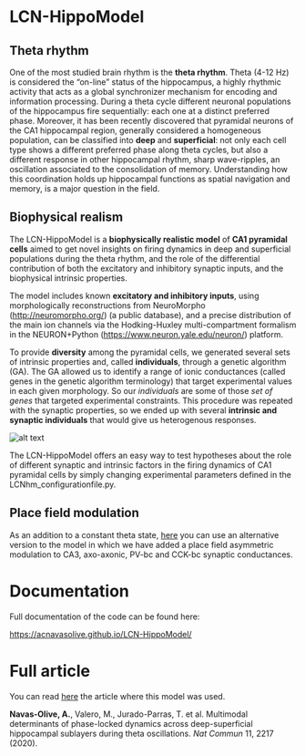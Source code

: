 # LCN-HippoModel

## Theta rhythm

One of the most studied brain rhythm is the **theta rhythm**. Theta (4-12 Hz) is considered
the “on-line” status of the hippocampus, a highly rhythmic activity that acts as a global 
synchronizer mechanism for encoding and information processing. During a theta cycle different
neuronal populations of the hippocampus fire sequentially: each one at a distinct preferred phase. 
Moreover, it has been recently discovered that pyramidal neurons of the CA1 hippocampal region, 
generally considered a homogeneous population, can be classified into **deep** and **superficial**:
not only each cell type shows a different preferred phase along theta cycles, but also a different
response in other hippocampal rhythm, sharp wave-ripples, an oscillation associated to the 
consolidation of memory. Understanding how this coordination holds up hippocampal
functions as spatial navigation and memory, is a major question in the field.

## Biophysical realism

The LCN-HippoModel is a **biophysically realistic model** of **CA1 pyramidal cells** aimed to get
novel insights on firing dynamics in deep and superficial populations during the theta rhythm, and
the role of the differential contribution of both the excitatory and inhibitory synaptic inputs, 
and the biophysical intrinsic properties.

The model includes known **excitatory and inhibitory inputs**, using morphologically reconstructions
from NeuroMorpho (http://neuromorpho.org/) (a public database), and a precise distribution of the 
main ion channels via the Hodking-Huxley multi-compartment formalism in the NEURON+Python 
(https://www.neuron.yale.edu/neuron/) platform.

To provide **diversity** among the pyramidal cells, we generated several sets of intrinsic properties
and, called **individuals**, through a genetic algorithm (GA). The GA allowed us to identify a range
of ionic conductances (called genes in the genetic algorithm terminology) that target experimental
values in each given morphology. So our *individuals* are some of those *set of genes* that targeted
experimental constraints. This procedure was repeated with the synaptic properties, so we ended up with
several **intrinsic and synaptic individuals** that would give us heterogenous responses.

![alt text](https://github.com/acnavasolive/LCN-HippoModel/blob/master/docs/_images/figure_individuals.png)

The LCN-HippoModel offers an easy way to test hypotheses about the role of different synaptic and intrinsic
factors in the firing dynamics of CA1 pyramidal cells by simply changing experimental parameters defined in the
LCNhm_configurationfile.py.

## Place field modulation

As an addition to a constant theta state, [here](https://github.com/PridaLab/LCN-HippoModel/tree/place-field) you can use an alternative version to the model in which we have added a place field asymmetric modulation to CA3, axo-axonic, PV-bc and CCK-bc synaptic conductances.


# Documentation

Full documentation of the code can be found here:

https://acnavasolive.github.io/LCN-HippoModel/


# Full article

You can read [here](https://www.nature.com/articles/s41467-020-15840-6) the article where this model was used.

**Navas-Olive, A.**, Valero, M., Jurado-Parras, T. et al. Multimodal determinants of phase-locked dynamics across deep-superficial hippocampal sublayers during theta oscillations. _Nat Commun_ 11, 2217 (2020). 

